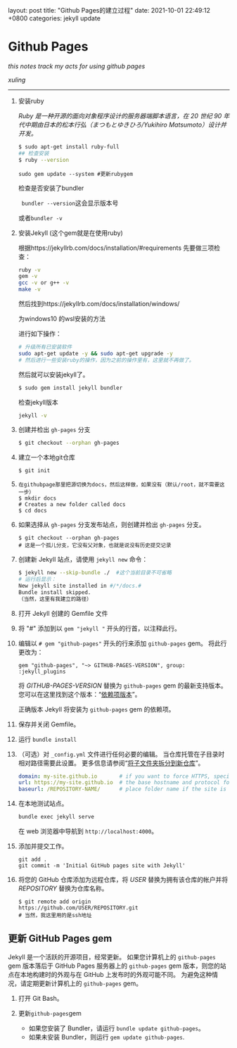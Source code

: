 layout: post
title:  "Github Pages的建立过程"
date:   2021-10-01 22:49:12 +0800
categories: jekyll update

# Github Pages

_this notes track my acts for using github pages_

_xuling_

***

1. 安装ruby

   _Ruby 是一种开源的面向对象程序设计的服务器端脚本语言，在 20 世纪 90 年代中期由日本的松本行弘（まつもとゆきひろ/Yukihiro Matsumoto）设计并开发。_
   
   ```bash
   $ sudo apt-get install ruby-full
   ## 检查安装
   $ ruby --version
   ```
   
   ```
   sudo gem update --system #更新rubygem
   ```
   
   检查是否安装了bundler
   
   ` bundler --version`这会显示版本号
   
   或者`bundler -v`
   
2. 安装Jekyll (这个gem就是在使用ruby)

   根据https://jekyllrb.com/docs/installation/#requirements
   先要做三项检查：

   ```bash
   ruby -v
   gem -v
   gcc -v or g++ -v
   make -v
   ```

   然后找到https://jekyllrb.com/docs/installation/windows/

   为windows10 的wsl安装的方法

   进行如下操作：

   ```bash
   # 升级所有已安装软件
   sudo apt-get update -y && sudo apt-get upgrade -y
   # 然后进行一些安装ruby的操作，因为之前的操作里有，这里就不再做了。
   ```

   然后就可以安装jekyll了。

   ```bash
   $ sudo gem install jekyll bundler
   ```

   检查jekyll版本

   ```bash
   jekyll -v
   ```

3. 创建并检出 `gh-pages` 分支

   ```bash
   $ git checkout --orphan gh-pages
   ```

4. 建立一个本地git仓库

   ```bash
   $ git init
   ```

5. ```shell
   在githubpage那里把源切换为docs，然后这样做，如果没有（默认/root，就不需要这一步）
   $ mkdir docs
   # Creates a new folder called docs
   $ cd docs
   ```

6. 如果选择从 `gh-pages` 分支发布站点，则创建并检出 `gh-pages` 分支。

   ```shell
   $ git checkout --orphan gh-pages
   # 这是一个孤儿分支，它没有父对象，也就是说没有历史提交记录
   ```

7. 创建新 Jekyll 站点，请使用 `jekyll new` 命令：

   ```bash
   $ jekyll new --skip-bundle ./  #这个当前目录不可省略
   # 运行后显示：
   New jekyll site installed in #/*/docs.#
   Bundle install skipped.
   （当然，这里有我建立的路径）
   ```
   
8. 打开 Jekyll 创建的 Gemfile 文件

9. 将 "#" 添加到以 `gem "jekyll "` 开头的行首，以注释此行。

10. 编辑以 `# gem "github-pages"` 开头的行来添加 `github-pages` gem。 将此行更改为：

    ```shell
    gem "github-pages", "~> GITHUB-PAGES-VERSION", group: :jekyll_plugins
    ```

    将 *GITHUB-PAGES-VERSION* 替换为 `github-pages` gem 的最新支持版本。 您可以在这里找到这个版本：“[依赖项版本](https://pages.github.com/versions/)”。

    正确版本 Jekyll 将安装为 `github-pages` gem 的依赖项。

11. 保存并关闭 Gemfile。

12. 运行 `bundle install`

13. （可选）对 `_config.yml` 文件进行任何必要的编辑。 当仓库托管在子目录时相对路径需要此设置。 更多信息请参阅“[将子文件夹拆分到新仓库](https://docs.github.com/cn/github/getting-started-with-github/using-git/splitting-a-subfolder-out-into-a-new-repository)”。

    ```yml
    domain: my-site.github.io       # if you want to force HTTPS, specify the domain without the http at the start, e.g. example.com
    url: https://my-site.github.io  # the base hostname and protocol for your site, e.g. http://example.com
    baseurl: /REPOSITORY-NAME/      # place folder name if the site is served in a subfolder
    ```

14. 在本地测试站点。

    ```bash
    bundle exec jekyll serve
    ```

    在 web 浏览器中导航到 `http://localhost:4000`。

15. 添加并提交工作。

    ```shell
    git add .
    git commit -m 'Initial GitHub pages site with Jekyll'
    ```

16. 将您的 GitHub 仓库添加为远程仓库，将 *USER* 替换为拥有该仓库的帐户并将 *REPOSITORY* 替换为仓库名称。

	```shell
	$ git remote add origin 			https://github.com/USER/REPOSITORY.git
	# 当然，我这里用的是ssh地址
	```



## 更新 GitHub Pages gem

Jekyll 是一个活跃的开源项目，经常更新。 如果您计算机上的 `github-pages` gem 版本落后于 GitHub Pages 服务器上的 `github-pages` gem 版本，则您的站点在本地构建时的外观与在 GitHub 上发布时的外观可能不同。 为避免这种情况，请定期更新计算机上的 `github-pages` gem。

1. 打开 Git Bash。

2. 更新`github-pages`gem
   - 如果您安装了 Bundler，请运行 `bundle update github-pages`。
   - 如果未安装 Bundler，则运行 `gem update github-pages`.